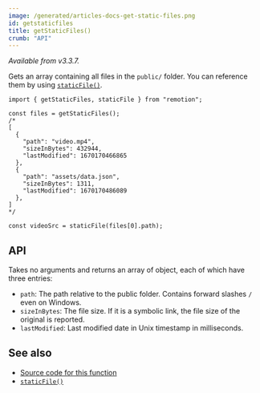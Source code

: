 ```yaml
---
image: /generated/articles-docs-get-static-files.png
id: getstaticfiles
title: getStaticFiles()
crumb: "API"
---
```


_Available from v3.3.7._

Gets an array containing all files in the `public/` folder. You can reference them by using [`staticFile()`](/docs/staticfile).

```tsx twoslash
import { getStaticFiles, staticFile } from "remotion";

const files = getStaticFiles();
/*
[
  {
    "path": "video.mp4",
    "sizeInBytes": 432944,
    "lastModified": 1670170466865
  },
  {
    "path": "assets/data.json",
    "sizeInBytes": 1311,
    "lastModified": 1670170486089
  },
]
*/

const videoSrc = staticFile(files[0].path);
```

## API

Takes no arguments and returns an array of object, each of which have three entries:

- `path`: The path relative to the public folder. Contains forward slashes `/` even on Windows.
- `sizeInBytes`: The file size. If it is a symbolic link, the file size of the original is reported.
- `lastModified`: Last modified date in Unix timestamp in milliseconds.

## See also

- [Source code for this function](https://github.com/remotion-dev/remotion/blob/main/packages/core/src/get-static-files.ts)
- [`staticFile()`](/docs/staticfile)
